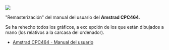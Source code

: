 ![](https://raw.githubusercontent.com/wiki/sevioptero/Amstrad-CPC464-Manual-del-Usuario/png/portada.jpg)

"Remasterización" del manual del usuario del **Amstrad CPC464**.

Se ha rehecho todos los gráficos, a exc epción de los que están dibujados a mano (los relativos a la carcasa del ordenador).

* [Amstrad CPC464 - Manual del usuario](https://github.com/sevioptero/Amstrad-CPC464-Manual-del-Usuario/wiki)
